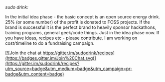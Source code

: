 *sudo drink:*

In the initial idea phase - the basic concept is an open source energy drink. 25% (or some number) of the profit is donated to FOSS projects. If the brand is successful it is the perfect brand to heavily sponsor hackathons, training programs, general geek/code things. Just in the idea phase now. If you have ideas, recipes etc - please contribute. I am working on cost/timeline to do a fundraising campaign.


[![Join the chat at https://gitter.im/sudodrink/recipes](https://badges.gitter.im/Join%20Chat.svg)](https://gitter.im/sudodrink/recipes?utm_source=badge&utm_medium=badge&utm_campaign=pr-badge&utm_content=badge)